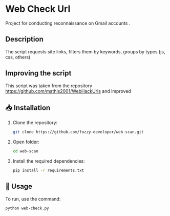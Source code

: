 # Web Check Url

Project for conducting reconnaissance on Gmail accounts .

## Description 

The script requests site links, filters them by keywords, groups by types (js, css, others)

## Improving the script

This script was taken from the repository https://github.com/mathis2001/WebHackUrls and improved 

## 📥 Installation

1. Clone the repository:
    ```bash
    git clone https://github.com/fozzy-developer/web-scan.git
    ```

2. Open folder:
    ```bash
    cd web-scan
    ```

3. Install the required dependencies:
    ```bash
    pip install -r requirements.txt
    ```

## 📝 Usage

To run, use the command:
```bash
python web-check.py
```
